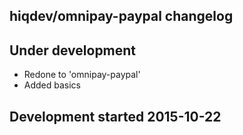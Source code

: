 hiqdev/omnipay-paypal changelog
-------------------------------

## Under development

- Redone to 'omnipay-paypal'
- Added basics

## Development started 2015-10-22

